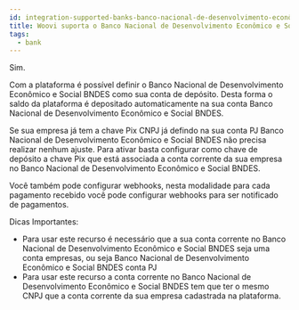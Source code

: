 ```yaml
---
id: integration-supported-banks-banco-nacional-de-desenvolvimento-econômico-e-social-bndes
title: Woovi suporta o Banco Nacional de Desenvolvimento Econômico e Social BNDES ?
tags:
  - bank
---
```


Sim.

Com a plataforma é possível definir o Banco Nacional de Desenvolvimento Econômico e Social BNDES como sua conta de depósito. Desta forma o saldo da plataforma é depositado automaticamente na sua conta Banco Nacional de Desenvolvimento Econômico e Social BNDES.

Se sua empresa já tem a chave Pix CNPJ já defindo na sua conta PJ Banco Nacional de Desenvolvimento Econômico e Social BNDES não precisa realizar nenhum ajuste. Para ativar basta configurar como chave de depósito a chave Pix que está associada a conta corrente da sua empresa no Banco Nacional de Desenvolvimento Econômico e Social BNDES.

Você também pode configurar webhooks, nesta modalidade para cada pagamento recebido você pode configurar webhooks para ser notificado de pagamentos.

Dicas Importantes:

- Para usar este recurso é necessário que a sua conta corrente no Banco Nacional de Desenvolvimento Econômico e Social BNDES seja uma conta empresas, ou seja Banco Nacional de Desenvolvimento Econômico e Social BNDES conta PJ
- Para usar este recurso a conta corrente no Banco Nacional de Desenvolvimento Econômico e Social BNDES tem que ter o mesmo CNPJ que a conta corrente da sua empresa cadastrada na plataforma.
